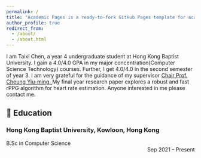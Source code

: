 ```yaml
---
permalink: /
title: "Academic Pages is a ready-to-fork GitHub Pages template for academic personal websites"
author_profile: true
redirect_from: 
  - /about/
  - /about.html
---
```

I am Taixi Chen, a year 4 undergraduate student at Hong Kong Baptist University. I gain a 4.0/4.0 GPA in my major concentration(Computer Science Technology) courses. Further, I get 4.0/4.0 in the second semester of year 3. I am very grateful for the guidance of my supervisor <a href="https://www.comp.hkbu.edu.hk/~ymc/"> Chair Prof. Cheung Yiu-ming. </a> My final year research paper explores a robust and fast rPPG algorithm for heart rate estimation. Anyone interested in me please contact me.

## 📖 Education
### Hong Kong Baptist University, Kowloon, Hong Kong  
B.Sc in Computer Science  
<span style="float: right;">Sep 2021 – Present</span>

